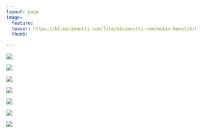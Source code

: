 ```yaml
---
layout: page
image:
  feature:
  teaser: https://b2.minimuutti.com/file/minimuutti-com/mikin-kuvat/4/DS58213-245px.jpg
  thumb:

---
```


![](https://b2.minimuutti.com/file/minimuutti-com/mikin-kuvat/4/DS58182-800px.jpg)

![](https://b2.minimuutti.com/file/minimuutti-com/mikin-kuvat/4/DS58241-800px.jpg)

![](https://b2.minimuutti.com/file/minimuutti-com/mikin-kuvat/4/DS58220-800px.jpg)

![](https://b2.minimuutti.com/file/minimuutti-com/mikin-kuvat/4/DS58283-800px.jpg)

![](https://b2.minimuutti.com/file/minimuutti-com/mikin-kuvat/4/DS58282-800px.jpg)

![](https://b2.minimuutti.com/file/minimuutti-com/mikin-kuvat/4/DS58203-800px.jpg)

![](https://b2.minimuutti.com/file/minimuutti-com/mikin-kuvat/4/DS58213-800px.jpg)
